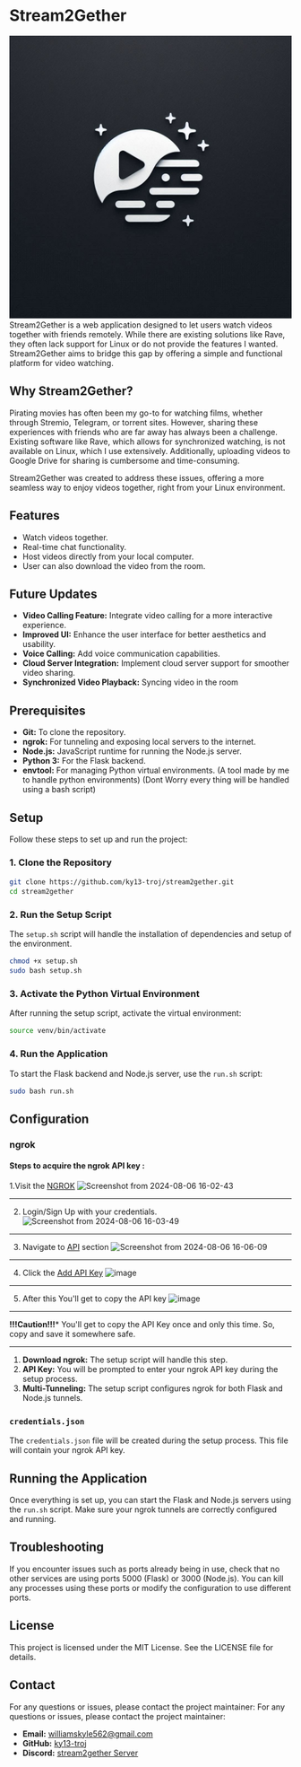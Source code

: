 # Stream2Gether
![stream2gether](stream2gether.jpeg)
Stream2Gether is a web application designed to let users watch videos together with friends remotely. While there are existing solutions like Rave, they often lack support for Linux or do not provide the features I wanted. Stream2Gether aims to bridge this gap by offering a simple and functional platform for video watching.

## Why Stream2Gether?
Pirating movies has often been my go-to for watching films, whether through Stremio, Telegram, or torrent sites. However, sharing these experiences with friends who are far away has always been a challenge. Existing software like Rave, which allows for synchronized watching, is not available on Linux, which I use extensively. Additionally, uploading videos to Google Drive for sharing is cumbersome and time-consuming.

Stream2Gether was created to address these issues, offering a more seamless way to enjoy videos together, right from your Linux environment.


## Features

- Watch videos together.
- Real-time chat functionality.
- Host videos directly from your local computer.
- User can also download the video from the room.

## Future Updates

- **Video Calling Feature:** Integrate video calling for a more interactive experience.
- **Improved UI:** Enhance the user interface for better aesthetics and usability.
- **Voice Calling:** Add voice communication capabilities.
- **Cloud Server Integration:** Implement cloud server support for smoother video sharing.
- **Synchronized Video Playback:** Syncing video in the room

## Prerequisites

- **Git:** To clone the repository.
- **ngrok:** For tunneling and exposing local servers to the internet.
- **Node.js:** JavaScript runtime for running the Node.js server.
- **Python 3:** For the Flask backend.
- **envtool:** For managing Python virtual environments. (A tool made by me to handle python environments)
(Dont Worry every thing will be handled using a bash script)

## Setup

Follow these steps to set up and run the project:

### 1. Clone the Repository

```bash
git clone https://github.com/ky13-troj/stream2gether.git
cd stream2gether
```

### 2. Run the Setup Script

The `setup.sh` script will handle the installation of dependencies and setup of the environment.
```bash
chmod +x setup.sh
sudo bash setup.sh

```
### 3. Activate the Python Virtual Environment

After running the setup script, activate the virtual environment:
```bash
source venv/bin/activate

```
### 4. Run the Application

To start the Flask backend and Node.js server, use the `run.sh` script:
```bash
sudo bash run.sh

```

## Configuration

### ngrok

#### Steps to acquire the ngrok API key : 
1.Visit the [NGROK](https://ngrok.com/)
   ![Screenshot from 2024-08-06 16-02-43](https://github.com/user-attachments/assets/8be190e6-dfe8-46bc-996d-b66569702259)

___

2. Login/Sign Up with your credentials.
  ![Screenshot from 2024-08-06 16-03-49](https://github.com/user-attachments/assets/9cf187dc-2943-49b9-810a-4308c79f76c3)

___

3. Navigate to [API](https://dashboard.ngrok.com/api) section
  ![Screenshot from 2024-08-06 16-06-09](https://github.com/user-attachments/assets/199dbf2c-e40b-4977-86d2-94d7a52c351a)

___

4. Click the [Add API Key](https://dashboard.ngrok.com/api/new)
  ![image](https://github.com/user-attachments/assets/d0762451-f589-440f-992e-a58293d05232)


___

5. After this You'll get to copy the API key
  ![image](https://github.com/user-attachments/assets/d95d0819-72b5-4ef7-a9be-e80dd91995cd)

___

**!!!Caution!!!*** 
You'll get to copy the API Key once and only this time. So, copy and save it somewhere safe.

____
1. **Download ngrok:** The setup script will handle this step.
2. **API Key:** You will be prompted to enter your ngrok API key during the setup process. 
3. **Multi-Tunneling:** The setup script configures ngrok for both Flask and Node.js tunnels.

### `credentials.json`

The `credentials.json` file will be created during the setup process. This file will contain your ngrok API key.

## Running the Application

Once everything is set up, you can start the Flask and Node.js servers using the `run.sh` script. Make sure your ngrok tunnels are correctly configured and running.

## Troubleshooting

If you encounter issues such as ports already being in use, check that no other services are using ports 5000 (Flask) or 3000 (Node.js). You can kill any processes using these ports or modify the configuration to use different ports.

## License

This project is licensed under the MIT License. See the LICENSE file for details.

## Contact

For any questions or issues, please contact the project maintainer:
For any questions or issues, please contact the project maintainer:

- **Email:** williamskyle562@gmail.com
- **GitHub:** [ky13-troj](https://github.com/ky13-troj)
- **Discord:** [stream2gether Server](https://discord.gg/cT3wXCYZ)
